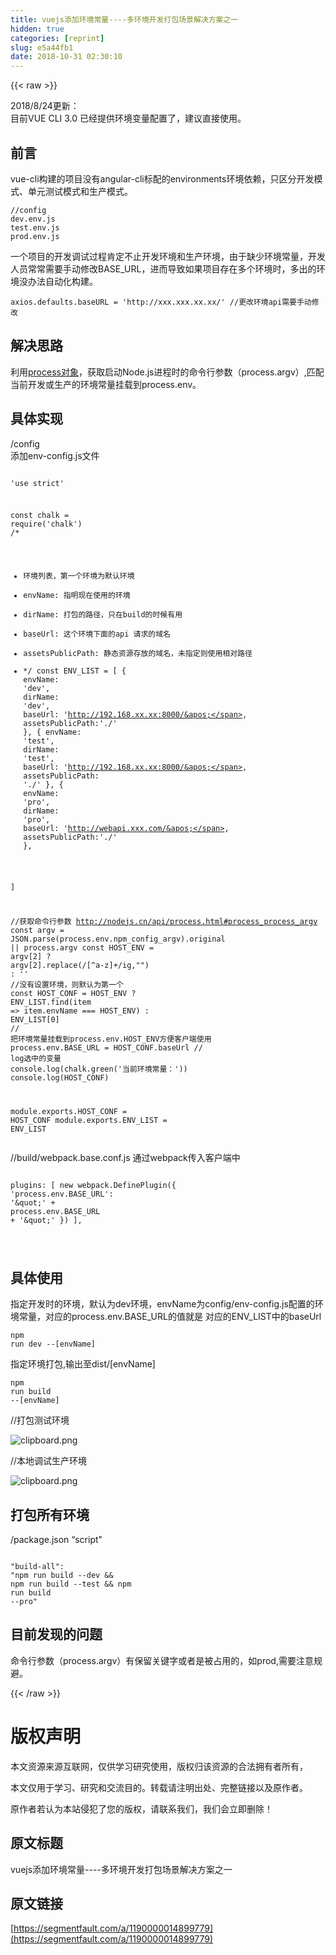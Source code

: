 ```yaml
---
title: vuejs添加环境常量----多环境开发打包场景解决方案之一
hidden: true
categories: [reprint]
slug: e5a44fb1
date: 2018-10-31 02:30:10
---
```


{{< raw >}}
<p>2018/8/24&#x66F4;&#x65B0;&#xFF1A;<br>&#x76EE;&#x524D;VUE CLI 3.0 &#x5DF2;&#x7ECF;&#x63D0;&#x4F9B;&#x73AF;&#x5883;&#x53D8;&#x91CF;&#x914D;&#x7F6E;&#x4E86;&#xFF0C;&#x5EFA;&#x8BAE;&#x76F4;&#x63A5;&#x4F7F;&#x7528;&#x3002;</p><h2 id="articleHeader0">&#x524D;&#x8A00;</h2><p>vue-cli&#x6784;&#x5EFA;&#x7684;&#x9879;&#x76EE;&#x6CA1;&#x6709;angular-cli&#x6807;&#x914D;&#x7684;environments&#x73AF;&#x5883;&#x4F9D;&#x8D56;&#xFF0C;&#x53EA;&#x533A;&#x5206;&#x5F00;&#x53D1;&#x6A21;&#x5F0F;&#x3001;&#x5355;&#x5143;&#x6D4B;&#x8BD5;&#x6A21;&#x5F0F;&#x548C;&#x751F;&#x4EA7;&#x6A21;&#x5F0F;&#x3002;</p><div class="widget-codetool" style="display:none"><div class="widget-codetool--inner"><span class="selectCode code-tool" data-toggle="tooltip" data-placement="top" title="" data-original-title="&#x5168;&#x9009;"></span> <span type="button" class="copyCode code-tool" data-toggle="tooltip" data-placement="top" data-clipboard-text="//config
dev.env.js
test.env.js
prod.env.js" title="" data-original-title="&#x590D;&#x5236;"></span> <span type="button" class="saveToNote code-tool" data-toggle="tooltip" data-placement="top" title="" data-original-title="&#x653E;&#x8FDB;&#x7B14;&#x8BB0;"></span></div></div><pre class="hljs stylus"><code><span class="hljs-comment">//config</span>
dev<span class="hljs-selector-class">.env</span><span class="hljs-selector-class">.js</span>
test<span class="hljs-selector-class">.env</span><span class="hljs-selector-class">.js</span>
prod<span class="hljs-selector-class">.env</span><span class="hljs-selector-class">.js</span></code></pre><p>&#x4E00;&#x4E2A;&#x9879;&#x76EE;&#x7684;&#x5F00;&#x53D1;&#x8C03;&#x8BD5;&#x8FC7;&#x7A0B;&#x80AF;&#x5B9A;&#x4E0D;&#x6B62;&#x5F00;&#x53D1;&#x73AF;&#x5883;&#x548C;&#x751F;&#x4EA7;&#x73AF;&#x5883;&#xFF0C;&#x7531;&#x4E8E;&#x7F3A;&#x5C11;&#x73AF;&#x5883;&#x5E38;&#x91CF;&#xFF0C;&#x5F00;&#x53D1;&#x4EBA;&#x5458;&#x5E38;&#x5E38;&#x9700;&#x8981;&#x624B;&#x52A8;&#x4FEE;&#x6539;BASE_URL&#xFF0C;&#x8FDB;&#x800C;&#x5BFC;&#x81F4;&#x5982;&#x679C;&#x9879;&#x76EE;&#x5B58;&#x5728;&#x591A;&#x4E2A;&#x73AF;&#x5883;&#x65F6;&#xFF0C;&#x591A;&#x51FA;&#x7684;&#x73AF;&#x5883;&#x6CA1;&#x529E;&#x6CD5;&#x81EA;&#x52A8;&#x5316;&#x6784;&#x5EFA;&#x3002;</p><div class="widget-codetool" style="display:none"><div class="widget-codetool--inner"><span class="selectCode code-tool" data-toggle="tooltip" data-placement="top" title="" data-original-title="&#x5168;&#x9009;"></span> <span type="button" class="copyCode code-tool" data-toggle="tooltip" data-placement="top" data-clipboard-text="axios.defaults.baseURL = &apos;http://xxx.xxx.xx.xx/&apos; //&#x66F4;&#x6539;&#x73AF;&#x5883;api&#x9700;&#x8981;&#x624B;&#x52A8;&#x4FEE;&#x6539;" title="" data-original-title="&#x590D;&#x5236;"></span> <span type="button" class="saveToNote code-tool" data-toggle="tooltip" data-placement="top" title="" data-original-title="&#x653E;&#x8FDB;&#x7B14;&#x8BB0;"></span></div></div><pre class="hljs stylus"><code style="word-break:break-word;white-space:initial">axios<span class="hljs-selector-class">.defaults</span><span class="hljs-selector-class">.baseURL</span> = <span class="hljs-string">&apos;http://xxx.xxx.xx.xx/&apos;</span> <span class="hljs-comment">//&#x66F4;&#x6539;&#x73AF;&#x5883;api&#x9700;&#x8981;&#x624B;&#x52A8;&#x4FEE;&#x6539;</span></code></pre><h2 id="articleHeader1">&#x89E3;&#x51B3;&#x601D;&#x8DEF;</h2><p>&#x5229;&#x7528;<a href="http://nodejs.cn/api/process.html" rel="nofollow noreferrer" target="_blank">process&#x5BF9;&#x8C61;</a>&#xFF0C;&#x83B7;&#x53D6;&#x542F;&#x52A8;Node.js&#x8FDB;&#x7A0B;&#x65F6;&#x7684;&#x547D;&#x4EE4;&#x884C;&#x53C2;&#x6570;&#xFF08;process.argv&#xFF09;,&#x5339;&#x914D;&#x5F53;&#x524D;&#x5F00;&#x53D1;&#x6216;&#x751F;&#x4EA7;&#x7684;&#x73AF;&#x5883;&#x5E38;&#x91CF;&#x6302;&#x8F7D;&#x5230;process.env&#x3002;</p><h2 id="articleHeader2">&#x5177;&#x4F53;&#x5B9E;&#x73B0;</h2><p>/config<br>&#x6DFB;&#x52A0;env-config.js&#x6587;&#x4EF6;</p><div class="widget-codetool" style="display:none"><div class="widget-codetool--inner"><span class="selectCode code-tool" data-toggle="tooltip" data-placement="top" title="" data-original-title="&#x5168;&#x9009;"></span> <span type="button" class="copyCode code-tool" data-toggle="tooltip" data-placement="top" data-clipboard-text="
&apos;use strict&apos;

const chalk = require(&apos;chalk&apos;)
/*
* &#x73AF;&#x5883;&#x5217;&#x8868;&#xFF0C;&#x7B2C;&#x4E00;&#x4E2A;&#x73AF;&#x5883;&#x4E3A;&#x9ED8;&#x8BA4;&#x73AF;&#x5883;
* envName: &#x6307;&#x660E;&#x73B0;&#x5728;&#x4F7F;&#x7528;&#x7684;&#x73AF;&#x5883;
* dirName: &#x6253;&#x5305;&#x7684;&#x8DEF;&#x5F84;&#xFF0C;&#x53EA;&#x5728;build&#x7684;&#x65F6;&#x5019;&#x6709;&#x7528;
* baseUrl: &#x8FD9;&#x4E2A;&#x73AF;&#x5883;&#x4E0B;&#x9762;&#x7684;api &#x8BF7;&#x6C42;&#x7684;&#x57DF;&#x540D;
* assetsPublicPath: &#x9759;&#x6001;&#x8D44;&#x6E90;&#x5B58;&#x653E;&#x7684;&#x57DF;&#x540D;&#xFF0C;&#x672A;&#x6307;&#x5B9A;&#x5219;&#x4F7F;&#x7528;&#x76F8;&#x5BF9;&#x8DEF;&#x5F84;
* */
const ENV_LIST = [
    {
        envName: &apos;dev&apos;,
        dirName: &apos;dev&apos;,
        baseUrl: &apos;http://192.168.xx.xx:8000/&apos;,
        assetsPublicPath:&apos;./&apos;
    },
    {
        envName: &apos;test&apos;,
        dirName: &apos;test&apos;,
        baseUrl: &apos;http://192.168.xx.xx:8000/&apos;,
        assetsPublicPath: &apos;./&apos;
    },
    {
        envName: &apos;pro&apos;,
        dirName: &apos;pro&apos;,
        baseUrl: &apos;http://webapi.xxx.com/&apos;,
        assetsPublicPath:&apos;./&apos;
    },

]

//&#x83B7;&#x53D6;&#x547D;&#x4EE4;&#x884C;&#x53C2;&#x6570; http://nodejs.cn/api/process.html#process_process_argv
const argv = JSON.parse(process.env.npm_config_argv).original || process.argv
const HOST_ENV = argv[2] ? argv[2].replace(/[^a-z]+/ig,&quot;&quot;) : &apos;&apos;
//&#x6CA1;&#x6709;&#x8BBE;&#x7F6E;&#x73AF;&#x5883;&#xFF0C;&#x5219;&#x9ED8;&#x8BA4;&#x4E3A;&#x7B2C;&#x4E00;&#x4E2A;
const HOST_CONF = HOST_ENV  ? ENV_LIST.find(item =&gt; item.envName === HOST_ENV) : ENV_LIST[0] 
// &#x628A;&#x73AF;&#x5883;&#x5E38;&#x91CF;&#x6302;&#x8F7D;&#x5230;process.env.HOST_ENV&#x65B9;&#x4FBF;&#x5BA2;&#x6237;&#x7AEF;&#x4F7F;&#x7528;
process.env.BASE_URL = HOST_CONF.baseUrl
// log&#x9009;&#x4E2D;&#x7684;&#x53D8;&#x91CF;
console.log(chalk.green(&apos;&#x5F53;&#x524D;&#x73AF;&#x5883;&#x5E38;&#x91CF;&#xFF1A;&apos;))
console.log(HOST_CONF)

module.exports.HOST_CONF = HOST_CONF
module.exports.ENV_LIST = ENV_LIST" title="" data-original-title="&#x590D;&#x5236;"></span> <span type="button" class="saveToNote code-tool" data-toggle="tooltip" data-placement="top" title="" data-original-title="&#x653E;&#x8FDB;&#x7B14;&#x8BB0;"></span></div></div><pre class="hljs javascript"><code><span class="hljs-meta">
&apos;use strict&apos;</span>

<span class="hljs-keyword">const</span> chalk = <span class="hljs-built_in">require</span>(<span class="hljs-string">&apos;chalk&apos;</span>)
<span class="hljs-comment">/*
* &#x73AF;&#x5883;&#x5217;&#x8868;&#xFF0C;&#x7B2C;&#x4E00;&#x4E2A;&#x73AF;&#x5883;&#x4E3A;&#x9ED8;&#x8BA4;&#x73AF;&#x5883;
* envName: &#x6307;&#x660E;&#x73B0;&#x5728;&#x4F7F;&#x7528;&#x7684;&#x73AF;&#x5883;
* dirName: &#x6253;&#x5305;&#x7684;&#x8DEF;&#x5F84;&#xFF0C;&#x53EA;&#x5728;build&#x7684;&#x65F6;&#x5019;&#x6709;&#x7528;
* baseUrl: &#x8FD9;&#x4E2A;&#x73AF;&#x5883;&#x4E0B;&#x9762;&#x7684;api &#x8BF7;&#x6C42;&#x7684;&#x57DF;&#x540D;
* assetsPublicPath: &#x9759;&#x6001;&#x8D44;&#x6E90;&#x5B58;&#x653E;&#x7684;&#x57DF;&#x540D;&#xFF0C;&#x672A;&#x6307;&#x5B9A;&#x5219;&#x4F7F;&#x7528;&#x76F8;&#x5BF9;&#x8DEF;&#x5F84;
* */</span>
<span class="hljs-keyword">const</span> ENV_LIST = [
    {
        <span class="hljs-attr">envName</span>: <span class="hljs-string">&apos;dev&apos;</span>,
        <span class="hljs-attr">dirName</span>: <span class="hljs-string">&apos;dev&apos;</span>,
        <span class="hljs-attr">baseUrl</span>: <span class="hljs-string">&apos;http://192.168.xx.xx:8000/&apos;</span>,
        <span class="hljs-attr">assetsPublicPath</span>:<span class="hljs-string">&apos;./&apos;</span>
    },
    {
        <span class="hljs-attr">envName</span>: <span class="hljs-string">&apos;test&apos;</span>,
        <span class="hljs-attr">dirName</span>: <span class="hljs-string">&apos;test&apos;</span>,
        <span class="hljs-attr">baseUrl</span>: <span class="hljs-string">&apos;http://192.168.xx.xx:8000/&apos;</span>,
        <span class="hljs-attr">assetsPublicPath</span>: <span class="hljs-string">&apos;./&apos;</span>
    },
    {
        <span class="hljs-attr">envName</span>: <span class="hljs-string">&apos;pro&apos;</span>,
        <span class="hljs-attr">dirName</span>: <span class="hljs-string">&apos;pro&apos;</span>,
        <span class="hljs-attr">baseUrl</span>: <span class="hljs-string">&apos;http://webapi.xxx.com/&apos;</span>,
        <span class="hljs-attr">assetsPublicPath</span>:<span class="hljs-string">&apos;./&apos;</span>
    },

]

<span class="hljs-comment">//&#x83B7;&#x53D6;&#x547D;&#x4EE4;&#x884C;&#x53C2;&#x6570; http://nodejs.cn/api/process.html#process_process_argv</span>
<span class="hljs-keyword">const</span> argv = <span class="hljs-built_in">JSON</span>.parse(process.env.npm_config_argv).original || process.argv
<span class="hljs-keyword">const</span> HOST_ENV = argv[<span class="hljs-number">2</span>] ? argv[<span class="hljs-number">2</span>].replace(<span class="hljs-regexp">/[^a-z]+/ig</span>,<span class="hljs-string">&quot;&quot;</span>) : <span class="hljs-string">&apos;&apos;</span>
<span class="hljs-comment">//&#x6CA1;&#x6709;&#x8BBE;&#x7F6E;&#x73AF;&#x5883;&#xFF0C;&#x5219;&#x9ED8;&#x8BA4;&#x4E3A;&#x7B2C;&#x4E00;&#x4E2A;</span>
<span class="hljs-keyword">const</span> HOST_CONF = HOST_ENV  ? ENV_LIST.find(<span class="hljs-function"><span class="hljs-params">item</span> =&gt;</span> item.envName === HOST_ENV) : ENV_LIST[<span class="hljs-number">0</span>] 
<span class="hljs-comment">// &#x628A;&#x73AF;&#x5883;&#x5E38;&#x91CF;&#x6302;&#x8F7D;&#x5230;process.env.HOST_ENV&#x65B9;&#x4FBF;&#x5BA2;&#x6237;&#x7AEF;&#x4F7F;&#x7528;</span>
process.env.BASE_URL = HOST_CONF.baseUrl
<span class="hljs-comment">// log&#x9009;&#x4E2D;&#x7684;&#x53D8;&#x91CF;</span>
<span class="hljs-built_in">console</span>.log(chalk.green(<span class="hljs-string">&apos;&#x5F53;&#x524D;&#x73AF;&#x5883;&#x5E38;&#x91CF;&#xFF1A;&apos;</span>))
<span class="hljs-built_in">console</span>.log(HOST_CONF)

<span class="hljs-built_in">module</span>.exports.HOST_CONF = HOST_CONF
<span class="hljs-built_in">module</span>.exports.ENV_LIST = ENV_LIST</code></pre><p>//build/webpack.base.conf.js &#x901A;&#x8FC7;webpack&#x4F20;&#x5165;&#x5BA2;&#x6237;&#x7AEF;&#x4E2D;</p><div class="widget-codetool" style="display:none"><div class="widget-codetool--inner"><span class="selectCode code-tool" data-toggle="tooltip" data-placement="top" title="" data-original-title="&#x5168;&#x9009;"></span> <span type="button" class="copyCode code-tool" data-toggle="tooltip" data-placement="top" data-clipboard-text="  plugins: [
    new webpack.DefinePlugin({
      &apos;process.env.BASE_URL&apos;: &apos;\&quot;&apos; + process.env.BASE_URL + &apos;\&quot;&apos;
    })
  ],

" title="" data-original-title="&#x590D;&#x5236;"></span> <span type="button" class="saveToNote code-tool" data-toggle="tooltip" data-placement="top" title="" data-original-title="&#x653E;&#x8FDB;&#x7B14;&#x8BB0;"></span></div></div><pre class="hljs stylus"><code>  plugins: [
    new webpack.DefinePlugin({
      <span class="hljs-string">&apos;process.env.BASE_URL&apos;</span>: <span class="hljs-string">&apos;\&quot;&apos;</span> + process<span class="hljs-selector-class">.env</span><span class="hljs-selector-class">.BASE_URL</span> + <span class="hljs-string">&apos;\&quot;&apos;</span>
    })
  ],

</code></pre><h2 id="articleHeader3">&#x5177;&#x4F53;&#x4F7F;&#x7528;</h2><p>&#x6307;&#x5B9A;&#x5F00;&#x53D1;&#x65F6;&#x7684;&#x73AF;&#x5883;&#xFF0C;&#x9ED8;&#x8BA4;&#x4E3A;dev&#x73AF;&#x5883;&#xFF0C;envName&#x4E3A;config/env-config.js&#x914D;&#x7F6E;&#x7684;&#x73AF;&#x5883;&#x5E38;&#x91CF;&#xFF0C;&#x5BF9;&#x5E94;&#x7684;process.env.BASE_URL&#x7684;&#x503C;&#x5C31;&#x662F; &#x5BF9;&#x5E94;&#x7684;ENV_LIST&#x4E2D;&#x7684;baseUrl</p><div class="widget-codetool" style="display:none"><div class="widget-codetool--inner"><span class="selectCode code-tool" data-toggle="tooltip" data-placement="top" title="" data-original-title="&#x5168;&#x9009;"></span> <span type="button" class="copyCode code-tool" data-toggle="tooltip" data-placement="top" data-clipboard-text="npm run dev --[envName]
" title="" data-original-title="&#x590D;&#x5236;"></span> <span type="button" class="saveToNote code-tool" data-toggle="tooltip" data-placement="top" title="" data-original-title="&#x653E;&#x8FDB;&#x7B14;&#x8BB0;"></span></div></div><pre class="hljs dockerfile"><code>npm <span class="hljs-keyword">run</span><span class="bash"> dev --[envName]
</span></code></pre><p>&#x6307;&#x5B9A;&#x73AF;&#x5883;&#x6253;&#x5305;,&#x8F93;&#x51FA;&#x81F3;dist/[envName]</p><div class="widget-codetool" style="display:none"><div class="widget-codetool--inner"><span class="selectCode code-tool" data-toggle="tooltip" data-placement="top" title="" data-original-title="&#x5168;&#x9009;"></span> <span type="button" class="copyCode code-tool" data-toggle="tooltip" data-placement="top" data-clipboard-text="npm run build --[envName]
" title="" data-original-title="&#x590D;&#x5236;"></span> <span type="button" class="saveToNote code-tool" data-toggle="tooltip" data-placement="top" title="" data-original-title="&#x653E;&#x8FDB;&#x7B14;&#x8BB0;"></span></div></div><pre class="hljs dockerfile"><code>npm <span class="hljs-keyword">run</span><span class="bash"> build --[envName]
</span></code></pre><p>//&#x6253;&#x5305;&#x6D4B;&#x8BD5;&#x73AF;&#x5883;</p><p><span class="img-wrap"><img data-src="/img/bVbaGn7?w=597&amp;h=208" src="https://static.alili.tech/img/bVbaGn7?w=597&amp;h=208" alt="clipboard.png" title="clipboard.png" style="cursor:pointer;display:inline"></span></p><p>//&#x672C;&#x5730;&#x8C03;&#x8BD5;&#x751F;&#x4EA7;&#x73AF;&#x5883;</p><p><span class="img-wrap"><img data-src="/img/bVbaGiR?w=581&amp;h=278" src="https://static.alili.tech/img/bVbaGiR?w=581&amp;h=278" alt="clipboard.png" title="clipboard.png" style="cursor:pointer;display:inline"></span></p><h2 id="articleHeader4">&#x6253;&#x5305;&#x6240;&#x6709;&#x73AF;&#x5883;</h2><p>/package.json &#x201C;script&quot;</p><div class="widget-codetool" style="display:none"><div class="widget-codetool--inner"><span class="selectCode code-tool" data-toggle="tooltip" data-placement="top" title="" data-original-title="&#x5168;&#x9009;"></span> <span type="button" class="copyCode code-tool" data-toggle="tooltip" data-placement="top" data-clipboard-text=" &quot;build-all&quot;: &quot;npm run build --dev &amp;&amp; npm run build --test &amp;&amp; npm run build --pro&quot;
" title="" data-original-title="&#x590D;&#x5236;"></span> <span type="button" class="saveToNote code-tool" data-toggle="tooltip" data-placement="top" title="" data-original-title="&#x653E;&#x8FDB;&#x7B14;&#x8BB0;"></span></div></div><pre class="hljs n1ql"><code> &quot;<span class="hljs-keyword">build</span>-<span class="hljs-keyword">all</span><span class="hljs-string">&quot;: &quot;</span>npm run <span class="hljs-keyword">build</span> --dev &amp;&amp; npm run <span class="hljs-keyword">build</span> --test &amp;&amp; npm run <span class="hljs-keyword">build</span> --pro<span class="hljs-string">&quot;
</span></code></pre><h2 id="articleHeader5">&#x76EE;&#x524D;&#x53D1;&#x73B0;&#x7684;&#x95EE;&#x9898;</h2><p>&#x547D;&#x4EE4;&#x884C;&#x53C2;&#x6570;&#xFF08;process.argv&#xFF09;&#x6709;&#x4FDD;&#x7559;&#x5173;&#x952E;&#x5B57;&#x6216;&#x8005;&#x662F;&#x88AB;&#x5360;&#x7528;&#x7684;&#xFF0C;&#x5982;prod,&#x9700;&#x8981;&#x6CE8;&#x610F;&#x89C4;&#x907F;&#x3002;</p>
{{< /raw >}}

# 版权声明
本文资源来源互联网，仅供学习研究使用，版权归该资源的合法拥有者所有，

本文仅用于学习、研究和交流目的。转载请注明出处、完整链接以及原作者。 

原作者若认为本站侵犯了您的版权，请联系我们，我们会立即删除！

## 原文标题
vuejs添加环境常量----多环境开发打包场景解决方案之一

## 原文链接
[https://segmentfault.com/a/1190000014899779](https://segmentfault.com/a/1190000014899779)

